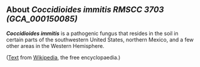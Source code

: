 About *Coccidioides immitis RMSCC 3703 (GCA\_000150085)* 
--------------------------------------------------------



***Coccidioides immitis*** is a pathogenic fungus that resides in the
soil in certain parts of the southwestern United States, northern
Mexico, and a few other areas in the Western Hemisphere.

([Text](http://en.wikipedia.org/wiki/Coccidioides_immitis) from
[Wikipedia](http://en.wikipedia.org/), the free encyclopaedia.)
